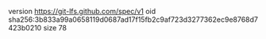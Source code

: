 version https://git-lfs.github.com/spec/v1
oid sha256:3b833a99a0658119d0687ad17f15fb2c9af723d3277362ec9e8768d7423b0210
size 78
